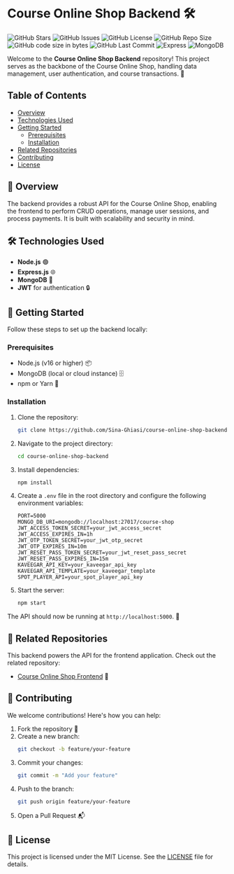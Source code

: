 # Course Online Shop Backend 🛠️

![GitHub Stars](https://img.shields.io/github/stars/Sina-Ghiasi/course-online-shop-backend?style=flat&color=brightgreen)
![GitHub Issues](https://img.shields.io/github/issues/Sina-Ghiasi/course-online-shop-backend?style=flat&color=blue)
![GitHub License](https://img.shields.io/github/license/Sina-Ghiasi/course-online-shop-backend?style=flat&color=orange)
![GitHub Repo Size](https://img.shields.io/github/repo-size/Sina-Ghiasi/course-online-shop-backend?style=flat&color=purple)
![GitHub code size in bytes](https://img.shields.io/github/languages/code-size/Sina-Ghiasi/course-online-shop-backend)
![GitHub Last Commit](https://img.shields.io/github/last-commit/Sina-Ghiasi/course-online-shop-backend?style=flat&color=cyan)
![Express](https://img.shields.io/badge/Express-404d59?logo=express&logoColor=white)
![MongoDB](https://img.shields.io/badge/MongoDB-4ea94b?logo=mongodb&logoColor=white)

Welcome to the **Course Online Shop Backend** repository! This project serves as the backbone of the Course Online Shop, handling data management, user authentication, and course transactions. 🚀

## Table of Contents

- [Overview](#overview)
- [Technologies Used](#technologies-used)
- [Getting Started](#getting-started)
  - [Prerequisites](#prerequisites)
  - [Installation](#installation)
- [Related Repositories](#related-repositories)
- [Contributing](#contributing)
- [License](#license)

## 📖 Overview

The backend provides a robust API for the Course Online Shop, enabling the frontend to perform CRUD operations, manage user sessions, and process payments. It is built with scalability and security in mind.

## 🛠️ Technologies Used

- **Node.js** 🟢
- **Express.js** 🌐
- **MongoDB** 🍃
- **JWT** for authentication 🔒

## 🚀 Getting Started

Follow these steps to set up the backend locally:

### Prerequisites

- Node.js (v16 or higher) 📦
- MongoDB (local or cloud instance) 🗄️
- npm or Yarn 🧶

### Installation

1. Clone the repository:

   ```bash
   git clone https://github.com/Sina-Ghiasi/course-online-shop-backend.git
   ```

2. Navigate to the project directory:

   ```bash
   cd course-online-shop-backend
   ```

3. Install dependencies:

   ```bash
   npm install
   ```

4. Create a `.env` file in the root directory and configure the following environment variables:

   ```env
   PORT=5000
   MONGO_DB_URI=mongodb://localhost:27017/course-shop
   JWT_ACCESS_TOKEN_SECRET=your_jwt_access_secret
   JWT_ACCESS_EXPIRES_IN=1h
   JWT_OTP_TOKEN_SECRET=your_jwt_otp_secret
   JWT_OTP_EXPIRES_IN=10m
   JWT_RESET_PASS_TOKEN_SECRET=your_jwt_reset_pass_secret
   JWT_RESET_PASS_EXPIRES_IN=15m
   KAVEEGAR_API_KEY=your_kaveegar_api_key
   KAVEEGAR_API_TEMPLATE=your_kaveegar_template
   SPOT_PLAYER_API=your_spot_player_api_key
   ```

5. Start the server:
   ```bash
   npm start
   ```

The API should now be running at `http://localhost:5000`. 🎉

## 🔗 Related Repositories

This backend powers the API for the frontend application. Check out the related repository:

- [Course Online Shop Frontend](https://github.com/Sina-Ghiasi/course-online-shop-frontend) 🚀

## 🤝 Contributing

We welcome contributions! Here's how you can help:

1. Fork the repository 🍴
2. Create a new branch:
   ```bash
   git checkout -b feature/your-feature
   ```
3. Commit your changes:
   ```bash
   git commit -m "Add your feature"
   ```
4. Push to the branch:
   ```bash
   git push origin feature/your-feature
   ```
5. Open a Pull Request 📬

## 📜 License

This project is licensed under the MIT License. See the [LICENSE](LICENSE) file for details.
